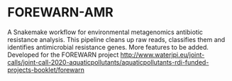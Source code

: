 # FOREWARN-AMR
A Snakemake workflow for environmental metagenomics antibiotic resistance analysis. This pipeline cleans up raw reads, classifies them and identifies antimicrobial resistance genes. More features to be added. Developed for the FOREWARN project http://www.waterjpi.eu/joint-calls/joint-call-2020-aquaticpollutants/aquaticpollutants-rdi-funded-projects-booklet/forewarn
